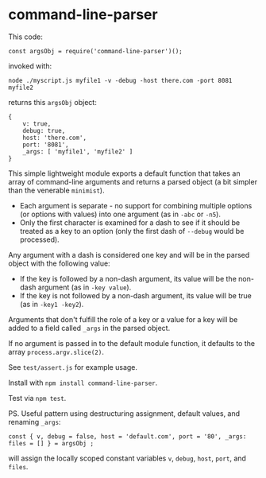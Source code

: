 # command-line-parser

This code:
```
const argsObj = require('command-line-parser')();
```
invoked with:
```
node ./myscript.js myfile1 -v -debug -host there.com -port 8081 myfile2
```
returns this ```argsObj``` object:
```
{
	v: true,
	debug: true,
	host: 'there.com',
	port: '8081',
	_args: [ 'myfile1', 'myfile2' ]
}
```

This simple lightweight module exports a default function that takes an array of command-line arguments and returns a parsed object (a bit simpler than the venerable ```minimist```). 
* Each argument is separate - no support for combining multiple options (or options with values) into one argument (as in ```-abc``` or ```-n5```).  
* Only the first character is examined for a dash to see if it should be treated as a key to an option (only the first dash of ```--debug``` would be processed).

Any argument with a dash is considered one key and will be in the parsed object with the following value:
* If the key is followed by a non-dash argument, its value will be the non-dash argument (as in ```-key value```).
* If the key is not followed by a non-dash argument, its value will be true (as in ```-key1 -key2```).

Arguments that don't fulfill the role of a key or a value for a key will be added to a field called ```_args``` in the parsed object.

If no argument is passed in to the default module function, it defaults to the array ```process.argv.slice(2)```.

See ```test/assert.js``` for example usage.

Install with ```npm install command-line-parser```.

Test via ```npm test```.

PS. Useful pattern using destructuring assignment, default values, and renaming ```_args```:
```
const { v, debug = false, host = 'default.com', port = '80', _args: files = [] } = argsObj ;
```
will assign the locally scoped constant variables ```v```, ```debug```, ```host```, ```port```, and ```files```.
